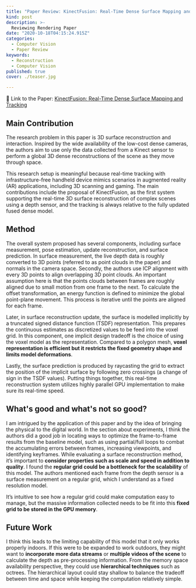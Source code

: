 ```yaml
---
title: "Paper Review: KinectFusion: Real-Time Dense Surface Mapping and Tracking"
kind: post
description: >-
  Reviewing Rendering Paper
date: "2020-10-18T04:15:24.915Z"
categories:
  - Computer Vision
  - Paper Review
keywords:
  - Reconstruction
  - Computer Vision
published: true
cover: ./teaser.jpg

---
```


📖 Link to the Paper: [KinectFusion: Real-Time Dense Surface Mapping and Tracking](https://www.microsoft.com/en-us/research/wp-content/uploads/2016/02/ismar2011.pdf)

## Main Contribution

The research problem in this paper is 3D surface reconstruction and interaction. Inspired by the wide availability of the low-cost dense cameras, the authors aim to use only the data collected from a Kinect sensor to perform a global 3D dense reconstructions of the scene as they move through space. 


This research setup is meaningful because real-time tracking with infrastructure-free handheld device mimics scenarios in augmented reality (AR) applications, including 3D scanning and gaming. The main contributions include the proposal of KinectFusion, as the first system supporting the real-time 3D surface reconstruction of complex scenes using a depth sensor, and the tracking is always relative to the fully updated fused dense model.

## Method

The overall system proposed has several components, including surface measurement, pose estimation, update reconstruction, and surface prediction. In surface measurement, the live depth data is roughly converted to 3D points (referred to as point clouds in the paper) and normals in the camera space. Secondly, the authors use ICP alignment with every 3D points to align overlapping 3D point clouds. An important assumption here is that the points clouds between frames are roughly aligned due to small motion from one frame to the next. To calculate the offset transformation, an energy function is defined to minimize the global point-plane movement. This process is iterative until the points are aligned for each frame. 

Later, in surface reconstruction update, the surface is modelled implicitly by a truncated signed distance function (TSDF) representation. This prepares the continuous estimates as discretized values to be feed into the voxel grid. In this component, one implicit design tradeoff is the choice of using the voxel model as the representation. Compared to a polygon mesh, <b>voxel representation is efficient but it restricts the fixed geometry shape and limits model deformations</b>. 

Lastly, the surface prediction is produced by raycasting the grid to extract the position of the implicit surface by following zero crossings (a change of sign in the TSDF values). Putting things together, this real-time reconstruction system utilizes highly parallel GPU implementation to make sure its real-time speed. 


## What's good and what's not so good?

I am intrigued by the application of this paper and by the idea of bringing the physical to the digital world. In the section about experiments, I think the authors did a good job in locating ways to optimize the frame-to-frame results from the baseline model, such as using partial/full loops to combat the accumulating errors between frames, increasing viewpoints, and identifying keyframes. While evaluating a surface reconstruction method, it’s important to <b>consider properties such as scale and speed in addition to quality</b>. I found the <b>regular grid could be a bottleneck for the scalability</b> of this model. The authors mentioned each frame from the depth sensor is a surface measurement on a regular grid, which I understand as a fixed resolution model. 

It’s intuitive to see how a regular grid could make computation easy to manage, but the massive information collected needs to be fit into this <b>fixed grid to be stored in the GPU memory</b>. 

## Future Work

I think this leads to the limiting capability of this model that it only works properly indoors. If this were to be expanded to work outdoors, they might want to <b>incorporate more data streams</b> or <b>multiple videos of the scene</b> to calculate the depth as pre-processing information. From the memory space availability perspective, they could use <b>hierarchical techniques</b> such as octrees. The hierarchical layout could stay shallow to balance the tradeoff between time and space while keeping the computation relatively simple.

